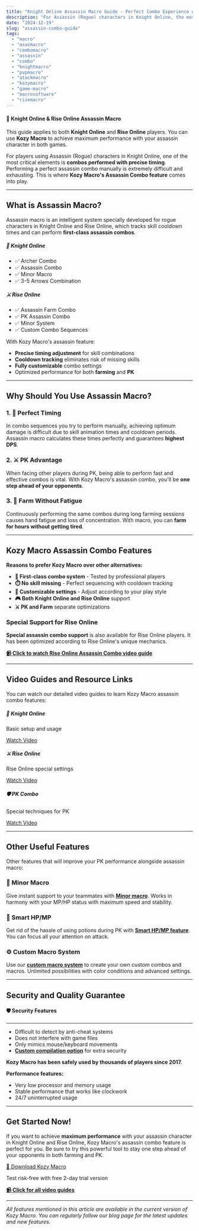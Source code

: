 ```yaml
---
title: "Knight Online Assassin Macro Guide - Perfect Combo Experience with Kozy Macro"
description: "For Assassin (Rogue) characters in Knight Online, the most critical element is combos performed with precise timing. Achieve perfect timing and maximum damage with Kozy Macro's Assassin Combo feature."
date: "2024-12-19"
slug: "assassin-combo-guide"
tags:
  - "macro" 
  - "asasmacro"
  - "combomacro"
  - "assassin"
  - "combo"
  - "knightmacro"
  - "pvpmacro"
  - "atackmacro"
  - "kozymacro"
  - "game-macro"
  - "macrosoftware"
  - "risemacro"
---
```


<div class="alert alert-success" role="alert">
  <h4 class="alert-heading">🎯 Knight Online & Rise Online Assassin Macro</h4>
  <p>This guide applies to both <strong>Knight Online</strong> and <strong>Rise Online</strong> players. You can use <strong>Kozy Macro</strong> to achieve maximum performance with your assassin character in both games.</p>
</div>

For players using Assassin (Rogue) characters in Knight Online, one of the most critical elements is **combos performed with precise timing**. Performing a perfect assassin combo manually is extremely difficult and exhausting. This is where **Kozy Macro's Assassin Combo feature** comes into play.

---

## What is Assassin Macro?

Assassin macro is an intelligent system specially developed for rogue characters in Knight Online and Rise Online, which tracks skill cooldown times and can perform **first-class assassin combos**.

<div class="row mt-4 mb-4">
  <div class="col-md-6">
    <div class="card border-primary">
      <div class="card-header bg-primary text-white">
        <h5 class="mb-0">🏹 Knight Online</h5>
      </div>
      <div class="card-body">
        <ul class="list-unstyled">
          <li>✅ Archer Combo</li>
          <li>✅ Assassin Combo</li>
          <li>✅ Minor Macro</li>
          <li>✅ 3-5 Arrows Combination</li>
        </ul>
      </div>
    </div>
  </div>
  <div class="col-md-6">
    <div class="card border-success">
      <div class="card-header bg-success text-white">
        <h5 class="mb-0">⚔️ Rise Online</h5>
      </div>
      <div class="card-body">
        <ul class="list-unstyled">
          <li>✅ Assassin Farm Combo</li>
          <li>✅ PK Assassin Combo</li>
          <li>✅ Minor System</li>
          <li>✅ Custom Combo Sequences</li>
        </ul>
      </div>
    </div>
  </div>
</div>

With Kozy Macro's assassin feature:
- **Precise timing adjustment** for skill combinations
- **Cooldown tracking** eliminates risk of missing skills
- **Fully customizable** combo settings
- Optimized performance for both **farming** and **PK**

---

## Why Should You Use Assassin Macro?

### 1. 🎯 Perfect Timing
In combo sequences you try to perform manually, achieving optimum damage is difficult due to skill animation times and cooldown periods. Assassin macro calculates these times perfectly and guarantees **highest DPS**.

### 2. ⚔️ PK Advantage
When facing other players during PK, being able to perform fast and effective combos is vital. With Kozy Macro's assassin combo, you'll be **one step ahead of your opponents**.

### 3. 🔄 Farm Without Fatigue
Continuously performing the same combos during long farming sessions causes hand fatigue and loss of concentration. With macro, you can **farm for hours without getting tired**.

---

## Kozy Macro Assassin Combo Features

<div class="alert alert-info" role="alert">
  <strong>Reasons to prefer Kozy Macro over other alternatives:</strong>
</div>

- **🥇 First-class combo system** - Tested by professional players
- **⏱️ No skill missing** - Perfect sequencing with cooldown tracking
- **🔧 Customizable settings** - Adjust according to your play style
- **🎮 Both Knight Online and Rise Online** support
- **⚔️ PK and Farm** separate optimizations

### Special Support for Rise Online

**Special assassin combo support** is also available for Rise Online players. It has been optimized according to Rise Online's unique mechanics.

**[📹 Click to watch Rise Online Assassin Combo video guide](/videos/#rise-assassin-combo)**

---

## Video Guides and Resource Links

You can watch our detailed video guides to learn Kozy Macro assassin combo features:

<div class="row">
  <div class="col-md-4 mb-3">
    <div class="card h-100">
      <div class="card-body text-center">
        <h5 class="card-title">🏹 Knight Online</h5>
        <p class="card-text">Basic setup and usage</p>
        <a href="/videos/#rogue-asas-combo" class="btn btn-primary btn-sm">Watch Video</a>
      </div>
    </div>
  </div>
  <div class="col-md-4 mb-3">
    <div class="card h-100">
      <div class="card-body text-center">
        <h5 class="card-title">⚔️ Rise Online</h5>
        <p class="card-text">Rise Online special settings</p>
        <a href="/videos/#rise-assassin-combo" class="btn btn-success btn-sm">Watch Video</a>
      </div>
    </div>
  </div>
  <div class="col-md-4 mb-3">
    <div class="card h-100">
      <div class="card-body text-center">
        <h5 class="card-title">🛡️ PK Combo</h5>
        <p class="card-text">Special techniques for PK</p>
        <a href="/videos/#rise-pk-assassin-combo" class="btn btn-warning btn-sm">Watch Video</a>
      </div>
    </div>
  </div>
</div>

---

## Other Useful Features

Other features that will improve your PK performance alongside assassin macro:

### 🔮 Minor Macro
Give instant support to your teammates with **[Minor macro](/videos/#rogue-minor)**. Works in harmony with your MP/HP status with maximum speed and stability.

### 💊 Smart HP/MP
Get rid of the hassle of using potions during PK with **[Smart HP/MP feature](/videos/#general-smart-hp-mp)**. You can focus all your attention on attack.

### ⚙️ Custom Macro System
Use our **[custom macro system](/videos/#general-custom-macro)** to create your own custom combos and macros. Unlimited possibilities with color conditions and advanced settings.

---

## Security and Quality Guarantee

<div class="alert alert-success" role="alert">
  <h4 class="alert-heading">🛡️ Security Features</h4>
  <hr>
  <ul class="mb-0">
    <li>Difficult to detect by anti-cheat systems</li>
    <li>Does not interfere with game files</li>
    <li>Only mimics mouse/keyboard movements</li>
    <li><strong><a href="/">Custom compilation option</a></strong> for extra security</li>
  </ul>
</div>

**Kozy Macro has been safely used by thousands of players since 2017.**

**Performance features:**
- Very low processor and memory usage
- Stable performance that works like clockwork
- 24/7 uninterrupted usage

---

## Get Started Now!

If you want to achieve **maximum performance** with your assassin character in Knight Online and Rise Online, Kozy Macro's assassin combo feature is perfect for you. Be sure to try this powerful tool to stay one step ahead of your opponents in both farming and PK.

<div class="text-center mt-4 mb-4">
  <a href="/en" class="btn btn-success btn-lg">🚀 Download Kozy Macro</a>
  <p class="mt-2 text-muted">Test risk-free with free 2-day trial version</p>
</div>

**[📹 Click for all video guides](/videos/)**

---

*All features mentioned in this article are available in the current version of Kozy Macro. You can regularly follow our blog page for the latest updates and new features.*